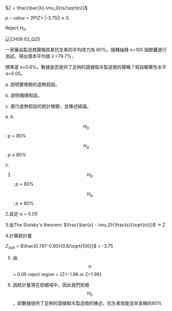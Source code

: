 $Z = \frac{\bar{X}-\mu_0}{s/\sqrt{n}}$

$p-value$ = 2P(Z> |-3.75|) $\approx$ 0. 

Reject $H_0$. 


![CH09 02_Q25](https://github.com/user-attachments/assets/9300e6fe-687b-4034-a72f-da6cf3c21d3a)

一家藥品製造商聲稱其某抗生素的平均效力為 80%。隨機抽樣 n=100 個膠囊進行測試，得出樣本平均值 $\bar{x}$ =79.7%，

標準差 s=0.8%。數據是否提供了足夠的證據駁斥製造商的聲稱？假設顯著性水平 α=0.05。

a. 說明要檢驗的虛無假設。

b. 說明備擇假設。

c. 進行虛無假設的統計檢驗，並陳述結論。

a. b.

$$H_0$$ : $p$ = 80%

$$H_a$$ : $p$ $\ne$ 80%

c.

1. $$H_0$$ : $p$ = 80%

   $$H_a$$ : $p$ $\ne$ 80%

2.設定 $\alpha$ = 0.05

3.由The Slutsky's theorem: $\frac{\bar{x} - \mu_0}{\frac{s}{\sqrt{n}}}$ -> Z

4.計算統計量

$Z_{stat}$ = $\frac{0.797-0.80}{0.8/\sqrt{100}}$ = -3.75

5. 由 $$\alpha$$ = 0.05 reject region = {Z<-1.96 or Z>1.96}

6. 因統計量落在拒絕域中，因此我們拒絕 $$H_0$$，即數據提供了足夠的證據駁斥製造商的陳述，抗生素效能並非宣稱的80%
